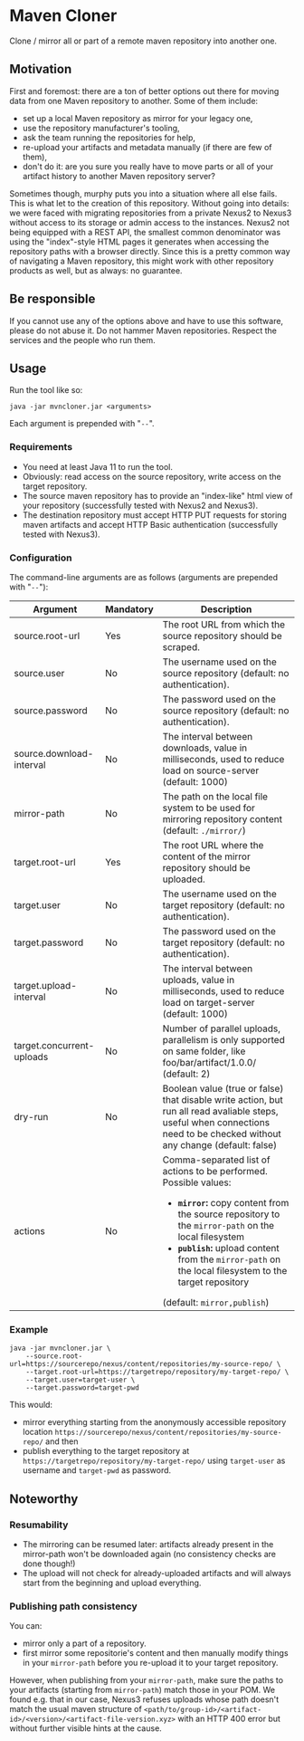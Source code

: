 Maven Cloner
============

Clone / mirror all or part of a remote maven repository into another one.

## Motivation

First and foremost: there are a ton of better options out there for moving data from one Maven repository to another. Some of them include:

* set up a local Maven repository as mirror for your legacy one,
* use the repository manufacturer's tooling,
* ask the team running the repositories for help,
* re-upload your artifacts and metadata manually (if there are few of them),
* don't do it: are you sure you really have to move parts or all of your artifact history to another Maven repository server?

Sometimes though, murphy puts you into a situation where all else fails. This is what let to the creation of this repository. Without going into details: we were faced with migrating repositories from a private Nexus2 to Nexus3 without access to its storage or admin access to the instances. Nexus2 not being equipped with a REST API, the smallest common denominator was using the "index"-style HTML pages it generates when accessing the repository paths with a browser directly. Since this is a pretty common way of navigating a Maven repository, this might work with other repository products as well, but as always: no guarantee.

## Be responsible

If you cannot use any of the options above and have to use this software, please do not abuse it. Do not hammer Maven repositories. Respect the services and the people who run them.

## Usage

Run the tool like so:

    java -jar mvncloner.jar <arguments>

Each argument is prepended with "`--`".

### Requirements

* You need at least Java 11 to run the tool.
* Obviously: read access on the source repository, write access on the target repository.
* The source maven repository has to provide an "index-like" html view of your repository (successfully tested with Nexus2 and Nexus3).
* The destination repository must accept HTTP PUT requests for storing maven artifacts and accept HTTP Basic authentication (successfully tested with Nexus3).

### Configuration
The command-line arguments are as follows (arguments are prepended with "`--`"):

Argument        | Mandatory | Description
----------------|----------|---------------
source.root-url          | Yes      | The root URL from which the source repository should be scraped.
source.user              | No       | The username used on the source repository (default: no authentication).
source.password          | No       | The password used on the source repository (default: no authentication).
source.download-interval | No       | The interval between downloads, value in milliseconds, used to reduce load on source-server (default: 1000) 
mirror-path              | No       | The path on the local file system to be used for mirroring repository content (default: `./mirror/`)
target.root-url          | Yes      | The root URL where the content of the mirror repository should be uploaded.
target.user              | No       | The username used on the target repository (default: no authentication).
target.password          | No       | The password used on the target repository (default: no authentication).
target.upload-interval   | No       | The interval between uploads, value in milliseconds, used to reduce load on target-server (default: 1000)
target.concurrent-uploads| No       | Number of parallel uploads, parallelism is only supported on same folder, like foo/bar/artifact/1.0.0/ (default: 2)
dry-run                  | No       | Boolean value (true or false) that disable write action, but run all read avaliable steps, useful when connections need to be checked without any change (default: false) 
actions                  | No       | Comma-separated list of actions to be performed.<br/>Possible values:<ul><li>**`mirror`:** copy content from the source repository to the `mirror-path` on the local filesystem</li><li>**`publish`:** upload content from the `mirror-path` on the local filesystem to the target repository</li></ul>(default: `mirror,publish`)

### Example

    java -jar mvncloner.jar \
        --source.root-url=https://sourcerepo/nexus/content/repositories/my-source-repo/ \
        --target.root-url=https://targetrepo/repository/my-target-repo/ \
        --target.user=target-user \
        --target.password=target-pwd

This would:
* mirror everything starting from the anonymously accessible repository location `https://sourcerepo/nexus/content/repositories/my-source-repo/` and then
* publish everything to the target repository at `https://targetrepo/repository/my-target-repo/` using `target-user` as username and `target-pwd` as password.

## Noteworthy

### Resumability
* The mirroring can be resumed later: artifacts already present in the mirror-path won't be downloaded again (no consistency checks are done though!)
* The upload will not check for already-uploaded artifacts and will always start from the beginning and upload everything.

### Publishing path consistency
You can:
* mirror only a part of a repository.
* first mirror some repositorie's content and then manually modify things in your `mirror-path` before you re-upload it to your target repository.

However, when publishing from your `mirror-path`, make sure the paths to your artifacts (starting from `mirror-path`) match those in your POM. We found e.g. that in our case, Nexus3 refuses uploads whose path doesn't match the usual maven structure of `<path/to/group-id>/<artifact-id>/<version>/<artifact-file-version.xyz>` with an HTTP 400 error but without further visible hints at the cause.
